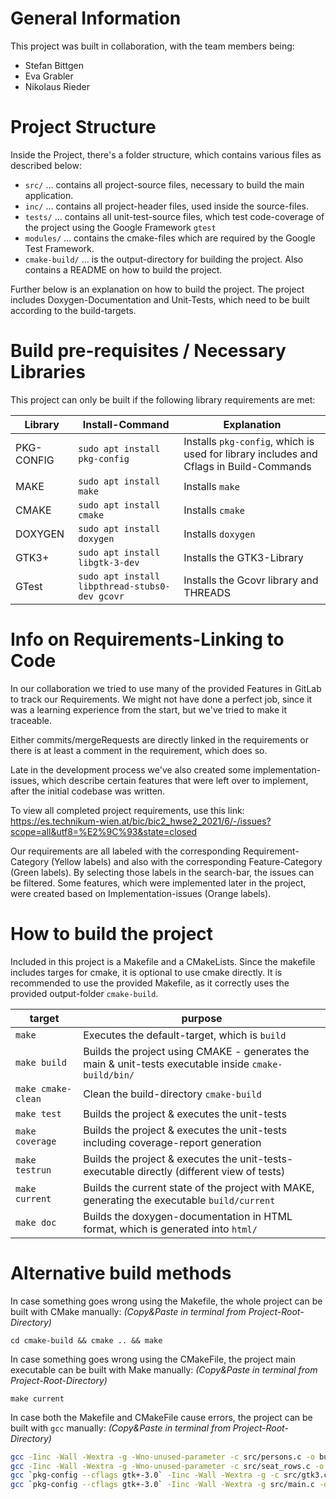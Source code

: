 # General Information

This project was built in collaboration, with the team members being:
 - Stefan Bittgen
 - Eva Grabler
 - Nikolaus Rieder

# Project Structure

Inside the Project, there's a folder structure, which contains various files as described below:
 - `src/` ... contains all project-source files, necessary to build the main application.
 - `inc/` ... contains all project-header files, used inside the source-files.
 - `tests/` ... contains all unit-test-source files, which test code-coverage of the project using the Google Framework `gtest`
 - `modules/` ... contains the cmake-files which are required by the Google Test Framework.
 - `cmake-build/` ... is the output-directory for building the project. Also contains a README on how to build the project.
 
 Further below is an explanation on how to build the project.
 The project includes Doxygen-Documentation and Unit-Tests, which need to be built according to the build-targets.

 # Build pre-requisites / Necessary Libraries

 This project can only be built if the following library requirements are met:

 | Library | Install-Command | Explanation |
 | --- | --- | --- |
 | PKG-CONFIG | `sudo apt install pkg-config` | Installs `pkg-config`, which is used for library includes and Cflags in Build-Commands |
 | MAKE | `sudo apt install make` | Installs `make` |
 | CMAKE | `sudo apt install cmake` | Installs `cmake` |
 | DOXYGEN | `sudo apt install doxygen` | Installs `doxygen` |
 | GTK3+ | `sudo apt install libgtk-3-dev` | Installs the GTK3-Library |
 | GTest | `sudo apt install libpthread-stubs0-dev gcovr` | Installs the Gcovr library and THREADS |


 # Info on Requirements-Linking to Code

 In our collaboration we tried to use many of the provided Features in GitLab to track our Requirements.
 We might not have done a perfect job, since it was a learning experience from the start, but we've tried to make it traceable.

 Either commits/mergeRequests are directly linked in the requirements or there is at least a comment in the requirement, which does so.

 Late in the development process we've also created some implementation-issues, which describe certain features that were left over to implement, after the initial codebase was written.

 To view all completed project requirements, use this link:
 https://es.technikum-wien.at/bic/bic2_hwse2_2021/6/-/issues?scope=all&utf8=%E2%9C%93&state=closed

 Our requirements are all labeled with the corresponding Requirement-Category (Yellow labels) and also with the corresponding Feature-Category (Green labels). By selecting those labels in the search-bar, the issues can be filtered.
Some features, which were implemented later in the project, were created based on Implementation-issues (Orange labels).

# How to build the project

Included in this project is a Makefile and a CMakeLists. 
Since the makefile includes targes for cmake, it is optional to use cmake directly.
It is recommended to use the provided Makefile, as it correctly uses the provided output-folder `cmake-build`.

| target | purpose |
| --- | --- |
| `make` | Executes the default-target, which is `build` |
| `make build` | Builds the project using CMAKE - generates the main & unit-tests executable inside `cmake-build/bin/` |
| `make cmake-clean` | Clean the build-directory `cmake-build` |
| `make test` | Builds the project & executes the unit-tests |
| `make coverage` | Builds the project & executes the unit-tests including coverage-report generation |
| `make testrun` | Builds the project & executes the unit-tests-executable directly (different view of tests) |
| `make current` | Builds the current state of the project with MAKE, generating the executable `build/current` |
| `make doc` | Builds the doxygen-documentation in HTML format, which is generated into `html/` |

# Alternative build methods

In case something goes wrong using the Makefile, the whole project can be built with CMake manually:
_(Copy&Paste in terminal from Project-Root-Directory)_

`cd cmake-build && cmake .. && make`

In case something goes wrong using the CMakeFile, the project main executable can be built with Make manually: 
_(Copy&Paste in terminal from Project-Root-Directory)_

`make current`

In case both the Makefile and CMakeFile cause errors, the project can be built with `gcc` manually:
_(Copy&Paste in terminal from Project-Root-Directory)_

```sh
gcc -Iinc -Wall -Wextra -g -Wno-unused-parameter -c src/persons.c -o build/persons.o
gcc -Iinc -Wall -Wextra -g -Wno-unused-parameter -c src/seat_rows.c -o build/seat_rows.o
gcc `pkg-config --cflags gtk+-3.0` -Iinc -Wall -Wextra -g -c src/gtk3.c -o build/gtk3.o `pkg-config --libs gtk+-3.0`
gcc `pkg-config --cflags gtk+-3.0` -Iinc -Wall -Wextra -g src/main.c -o build/hospital-simulator `pkg-config --libs gtk+-3.0`
```
